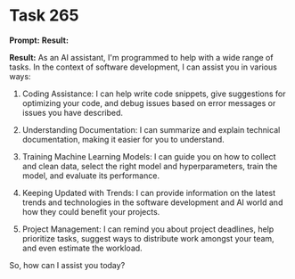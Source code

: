# Task 265

**Prompt:** **Result:**

**Result:**
As an AI assistant, I'm programmed to help with a wide range of tasks. In the context of software development, I can assist you in various ways:
1. Coding Assistance: I can help write code snippets, give suggestions for optimizing your code, and debug issues based on error messages or issues you have described.

2. Understanding Documentation: I can summarize and explain technical documentation, making it easier for you to understand.

3. Training Machine Learning Models: I can guide you on how to collect and clean data, select the right model and hyperparameters, train the model, and evaluate its performance.

4. Keeping Updated with Trends: I can provide information on the latest trends and technologies in the software development and AI world and how they could benefit your projects.

5. Project Management: I can remind you about project deadlines, help prioritize tasks, suggest ways to distribute work amongst your team, and even estimate the workload.

So, how can I assist you today?
